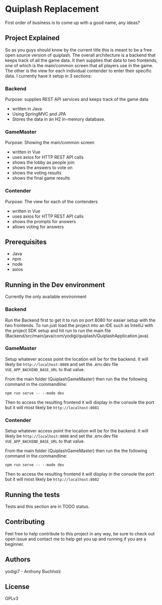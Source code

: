 # Quiplash Replacement
First order of business is to come up with a good name, any ideas?

## Project Explained
So as you guys should know by the current title this is meant to be a free open source version of quiplash. The overall architecture is
a backend that keeps track of all the game data. It then supplies that data to two frontends, one of which is the main/common screen that
all players use in the game. The other is the view for each individual contender to enter their specific data.
I currently have it setup in 3 sections:

### Backend
Purpose: supplies REST API services and keeps track of the game data
* written in Java
* Using SpringMVC and JPA
* Stores the data in an H2 in-memory database.

### GameMaster
Purpose: Showing the main/common screen
* written in Vue
* uses axios for HTTP REST API calls
* shows the lobby as people join
* shows the answers to vote on
* shows the voting results
* shows the final game results

### Contender
Purpose: The view for each of the contenders
* written in Vue
* uses axios for HTTP REST API calls
* shows the prompts for answers
* allows voting for answers

## Prerequisites
* Java
* npm
* node
* axios

## Running in the Dev environment
Currently the only available environment

### Backend
Run the Backend first to get it to run on port 8080 for easier setup with the two frontends. To run just load the project into an IDE
such as IntelliJ with the project SDK setup and hit run to run the main file 
(Backend/src/main/java/com/yodigi/quiplash/QuiplashApplication.java).

### GameMaster
Setup whatever access point the location will be for the backend. It will likely be `http://localhost:8080` and set the .env.dev file
`VUE_APP_BACKEND_BASE_URL` to that value.

From the main folder (QuiplashGameMaster) then run the the following command in the commandline:

`npm run serve -- --mode dev`

Then to access the resulting frontend it will display in the console the port but it will most likely be `http://localhost:8081`

### Contender
Setup whatever access point the location will be for the backend. It will likely be `http://localhost:8080` and set the .env.dev file
`VUE_APP_BACKEND_BASE_URL` to that value.

From the main folder (QuiplashGameMaster) then run the the following command in the commandline:

`npm run serve -- --mode dev`

Then to access the resulting frontend it will display in the console the port but it will most likely be `http://localhost:8082`

## Running the tests
Tests and this section are in TODO status.

## Contributing
Feel free to help contribute to this project in any way, be sure to check out open issue and contact me to help get you up and running
if you are a beginner.

## Authors
yodigi7 - Anthony Buchholz

## License
GPLv3
